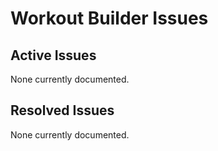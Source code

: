 # Workout Builder Issues

## Active Issues
None currently documented.

## Resolved Issues
None currently documented.
